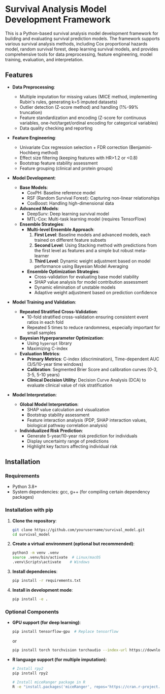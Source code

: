 # Survival Analysis Model Development Framework

This is a Python-based survival analysis model development framework for building and evaluating survival prediction models. The framework supports various survival analysis methods, including Cox proportional hazards model, random survival forest, deep learning survival models, and provides comprehensive tools for data preprocessing, feature engineering, model training, evaluation, and interpretation.

## Features

-   **Data Preprocessing**:
    -   Multiple imputation for missing values (MICE method, implementing Rubin's rules, generating k=5 imputed datasets)
    -   Outlier detection (Z-score method) and handling (1%-99% truncation)
    -   Feature standardization and encoding (Z-score for continuous variables, one-hot/target/ordinal encoding for categorical variables)
    -   Data quality checking and reporting

-   **Feature Engineering**:
    -   Univariate Cox regression selection + FDR correction (Benjamini-Hochberg method)
    -   Effect size filtering (keeping features with HR>1.2 or <0.8)
    -   Bootstrap feature stability assessment
    -   Feature grouping (clinical and protein groups)

-   **Model Development**:
    -   **Base Models**:
        -   CoxPH: Baseline reference model
        -   RSF (Random Survival Forest): Capturing non-linear relationships
        -   CoxBoost: Handling high-dimensional data
    -   **Advanced Models**:
        -   DeepSurv: Deep learning survival model
        -   MTL-Cox: Multi-task learning model (requires TensorFlow)
    -   **Ensemble Strategies**:
        -   **Multi-level Ensemble Approach**:
            1.  **First Level**: Baseline models and advanced models, each trained on different feature subsets
            2.  **Second Level**: Using Stacking method with predictions from the first level as features and a simple but robust meta-learner
            3.  **Third Level**: Dynamic weight adjustment based on model performance using Bayesian Model Averaging
        -   **Ensemble Optimization Strategies**:
            -   Cross-validation for evaluating base model stability
            -   SHAP value analysis for model contribution assessment
            -   Dynamic elimination of unstable models
            -   Adaptive weight adjustment based on prediction confidence

-   **Model Training and Validation**:
    -   **Repeated Stratified Cross-Validation**:
        -   10-fold stratified cross-validation ensuring consistent event ratios in each fold
        -   Repeated 5 times to reduce randomness, especially important for small samples
    -   **Bayesian Hyperparameter Optimization**:
        -   Using `hyperopt` library
        -   Maximizing C-index
    -   **Evaluation Metrics**:
        -   **Primary Metrics**: C-index (discrimination), Time-dependent AUC (3/5/10-year time windows)
        -   **Calibration**: Segmented Brier Score and calibration curves (0-3, 3-5, 5-10 years)
        -   **Clinical Decision Utility**: Decision Curve Analysis (DCA) to evaluate clinical value of risk stratification

-   **Model Interpretation**:
    -   **Global Model Interpretation**:
        -   SHAP value calculation and visualization
        -   Bootstrap stability assessment
        -   Feature interaction analysis (PDP, SHAP interaction values, biological pathway correlation analysis)
    -   **Individualized Risk Prediction**:
        -   Generate 5-year/10-year risk prediction for individuals
        -   Display uncertainty range of predictions
        -   Highlight key factors affecting individual risk

## Installation

### Requirements

-   Python 3.8+
-   System dependencies: gcc, g++ (for compiling certain dependency packages)

### Installation with pip

1.  **Clone the repository**:

    ```bash
    git clone https://github.com/yourusername/survival_model.git
    cd survival_model
    ```

2.  **Create a virtual environment (optional but recommended)**:

    ```bash
    python3 -m venv .venv
    source .venv/bin/activate  # Linux/macOS
    .venv\Scripts\activate    # Windows
    ```

3.  **Install dependencies**:

    ```bash
    pip install -r requirements.txt
    ```

4.  **Install in development mode**:

    ```bash
    pip install -e .
    ```

### Optional Components

-   **GPU support (for deep learning)**:

    ```bash
    pip install tensorflow-gpu  # Replace tensorflow
    ```
    or
    ```bash
    pip install torch torchvision torchaudio --index-url https://download.pytorch.org/whl/cu118 # Choose based on your CUDA version
    ```

-   **R language support (for multiple imputation)**:

    ```bash
    # Install rpy2
    pip install rpy2

    # Install miceRanger package in R
    R -e "install.packages('miceRanger', repos='https://cran.r-project.org')"
    ```